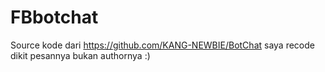 # FBbotchat
Source kode dari https://github.com/KANG-NEWBIE/BotChat saya recode dikit pesannya bukan authornya :)
